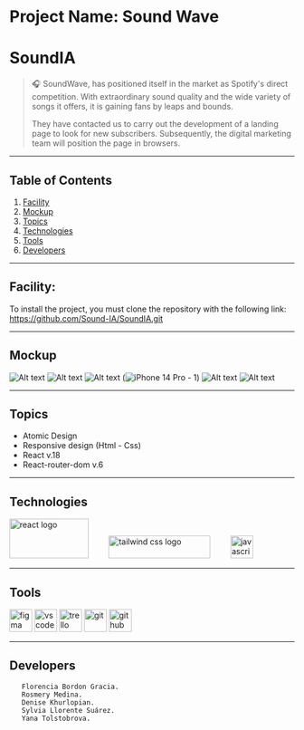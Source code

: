 # Project Name: Sound Wave


# SoundIA

> 🎧 SoundWave, has positioned itself in the market as Spotify's direct competition. With extraordinary sound quality and the wide variety of songs it offers, it is gaining fans by leaps and bounds.
>
>
> They have contacted us to carry out the development of a landing page to look for new subscribers. Subsequently, the digital marketing team will position the page in browsers.
>

---

## Table of Contents

1. [Facility](#facility)
2. [Mockup](#mockup)
3. [Topics](#topics)
4. [Technologies](#technologies)
5. [Tools](#tools)
6. [Developers](#developers)

---

## Facility:

To install the project, you must clone the repository with the following link: https://github.com/Sound-IA/SoundIA.git

---

## Mockup

![Alt text](templates/Desktop1.png) ![Alt text](templates/Desktop2.png) ![Alt text](templates/Desktop3.png) 
(![iPhone 14 Pro - 1](https://github.com/Sound-IA/SoundIA/assets/131755081/433e5ef4-7a8e-4dc0-b1c3-e7a93ab63b39)) 
![Alt text](templates/mobile2.png) ![Alt text](templates/mobile3.png)

---

## Topics

- Atomic Design
- Responsive design  (Html - Css)
- React v.18
- React-router-dom v.6

---

## Technologies

<div> 
  <img src="https://www.vectorlogo.zone/logos/reactjs/reactjs-ar21.svg" alt="react logo" width="140" height="70"/>&nbsp;&nbsp;&nbsp;&nbsp;&nbsp;&nbsp;&nbsp;&nbsp;
  <img src="https://upload.wikimedia.org/wikipedia/commons/9/95/Tailwind_CSS_logo.svg" alt="tailwind css logo" width="180" height="40"/>&nbsp;&nbsp;&nbsp;&nbsp;&nbsp;&nbsp;&nbsp;&nbsp;
  <img src="https://raw.githubusercontent.com/devicons/devicon/master/icons/javascript/javascript-original.svg" alt="javascript logo" width="40" height="40"/> 
       
</div>

---

## Tools

<div>
<img src="https://www.vectorlogo.zone/logos/figma/figma-icon.svg" alt="figma" width="40" height="40"/>
<img src="https://w7.pngwing.com/pngs/512/824/png-transparent-visual-studio-code-hd-logo-thumbnail.png" alt="vscode" width="40" heigth="40"/>
<img src="https://w7.pngwing.com/pngs/115/721/png-transparent-trello-social-icons-icon.png" alt="trello" width="40" heigth="40"/>
<img src="https://www.vectorlogo.zone/logos/git-scm/git-scm-icon.svg" alt="git" width="40" height="40"/>
<img src="https://cdn-icons-png.flaticon.com/512/25/25231.png" alt="github" width="40" heigth="40"/> </div>

---

## Developers

       Florencia Bordon Gracia.
       Rosmery Medina.
       Denise Khurlopian.
       Sylvia Llorente Suárez.
       Yana Tolstobrova.
